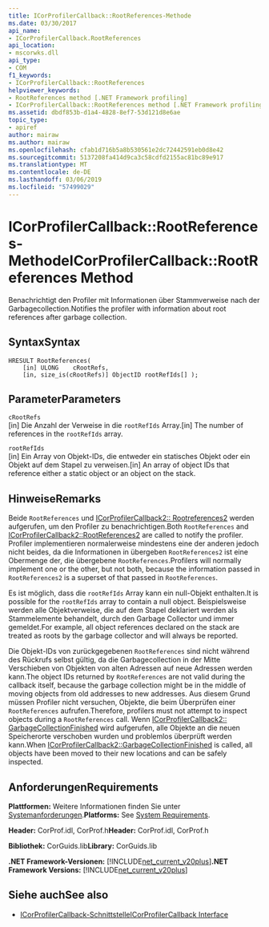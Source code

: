 ```yaml
---
title: ICorProfilerCallback::RootReferences-Methode
ms.date: 03/30/2017
api_name:
- ICorProfilerCallback.RootReferences
api_location:
- mscorwks.dll
api_type:
- COM
f1_keywords:
- ICorProfilerCallback::RootReferences
helpviewer_keywords:
- RootReferences method [.NET Framework profiling]
- ICorProfilerCallback::RootReferences method [.NET Framework profiling]
ms.assetid: dbdf853b-d1a4-4828-8ef7-53d121d8e6ae
topic_type:
- apiref
author: mairaw
ms.author: mairaw
ms.openlocfilehash: cfab1d716b5a8b530561e2dc72442591eb0d8e42
ms.sourcegitcommit: 5137208fa414d9ca3c58cdfd2155ac81bc89e917
ms.translationtype: MT
ms.contentlocale: de-DE
ms.lasthandoff: 03/06/2019
ms.locfileid: "57499029"
---
```

# <a name="icorprofilercallbackrootreferences-method"></a><span data-ttu-id="24c90-102">ICorProfilerCallback::RootReferences-Methode</span><span class="sxs-lookup"><span data-stu-id="24c90-102">ICorProfilerCallback::RootReferences Method</span></span>
<span data-ttu-id="24c90-103">Benachrichtigt den Profiler mit Informationen über Stammverweise nach der Garbagecollection.</span><span class="sxs-lookup"><span data-stu-id="24c90-103">Notifies the profiler with information about root references after garbage collection.</span></span>  
  
## <a name="syntax"></a><span data-ttu-id="24c90-104">Syntax</span><span class="sxs-lookup"><span data-stu-id="24c90-104">Syntax</span></span>  
  
```  
HRESULT RootReferences(  
    [in] ULONG    cRootRefs,  
    [in, size_is(cRootRefs)] ObjectID rootRefIds[] );  
```  
  
## <a name="parameters"></a><span data-ttu-id="24c90-105">Parameter</span><span class="sxs-lookup"><span data-stu-id="24c90-105">Parameters</span></span>  
 `cRootRefs`  
 <span data-ttu-id="24c90-106">[in] Die Anzahl der Verweise in die `rootRefIds` Array.</span><span class="sxs-lookup"><span data-stu-id="24c90-106">[in] The number of references in the `rootRefIds` array.</span></span>  
  
 `rootRefIds`  
 <span data-ttu-id="24c90-107">[in] Ein Array von Objekt-IDs, die entweder ein statisches Objekt oder ein Objekt auf dem Stapel zu verweisen.</span><span class="sxs-lookup"><span data-stu-id="24c90-107">[in] An array of object IDs that reference either a static object or an object on the stack.</span></span>  
  
## <a name="remarks"></a><span data-ttu-id="24c90-108">Hinweise</span><span class="sxs-lookup"><span data-stu-id="24c90-108">Remarks</span></span>  
 <span data-ttu-id="24c90-109">Beide `RootReferences` und [ICorProfilerCallback2:: Rootreferences2](../../../../docs/framework/unmanaged-api/profiling/icorprofilercallback2-rootreferences2-method.md) werden aufgerufen, um den Profiler zu benachrichtigen.</span><span class="sxs-lookup"><span data-stu-id="24c90-109">Both `RootReferences` and [ICorProfilerCallback2::RootReferences2](../../../../docs/framework/unmanaged-api/profiling/icorprofilercallback2-rootreferences2-method.md) are called to notify the profiler.</span></span> <span data-ttu-id="24c90-110">Profiler implementieren normalerweise mindestens eine der anderen jedoch nicht beides, da die Informationen in übergeben `RootReferences2` ist eine Obermenge der, die übergebene `RootReferences`.</span><span class="sxs-lookup"><span data-stu-id="24c90-110">Profilers will normally implement one or the other, but not both, because the information passed in `RootReferences2` is a superset of that passed in `RootReferences`.</span></span>  
  
 <span data-ttu-id="24c90-111">Es ist möglich, dass die `rootRefIds` Array kann ein null-Objekt enthalten.</span><span class="sxs-lookup"><span data-stu-id="24c90-111">It is possible for the `rootRefIds` array to contain a null object.</span></span> <span data-ttu-id="24c90-112">Beispielsweise werden alle Objektverweise, die auf dem Stapel deklariert werden als Stammelemente behandelt, durch den Garbage Collector und immer gemeldet.</span><span class="sxs-lookup"><span data-stu-id="24c90-112">For example, all object references declared on the stack are treated as roots by the garbage collector and will always be reported.</span></span>  
  
 <span data-ttu-id="24c90-113">Die Objekt-IDs von zurückgegebenen `RootReferences` sind nicht während des Rückrufs selbst gültig, da die Garbagecollection in der Mitte Verschieben von Objekten von alten Adressen auf neue Adressen werden kann.</span><span class="sxs-lookup"><span data-stu-id="24c90-113">The object IDs returned by `RootReferences` are not valid during the callback itself, because the garbage collection might be in the middle of moving objects from old addresses to new addresses.</span></span> <span data-ttu-id="24c90-114">Aus diesem Grund müssen Profiler nicht versuchen, Objekte, die beim Überprüfen einer `RootReferences` aufrufen.</span><span class="sxs-lookup"><span data-stu-id="24c90-114">Therefore, profilers must not attempt to inspect objects during a `RootReferences` call.</span></span> <span data-ttu-id="24c90-115">Wenn [ICorProfilerCallback2:: GarbageCollectionFinished](../../../../docs/framework/unmanaged-api/profiling/icorprofilercallback2-garbagecollectionfinished-method.md) wird aufgerufen, alle Objekte an die neuen Speicherorte verschoben wurden und problemlos überprüft werden kann.</span><span class="sxs-lookup"><span data-stu-id="24c90-115">When [ICorProfilerCallback2::GarbageCollectionFinished](../../../../docs/framework/unmanaged-api/profiling/icorprofilercallback2-garbagecollectionfinished-method.md) is called, all objects have been moved to their new locations and can be safely inspected.</span></span>  
  
## <a name="requirements"></a><span data-ttu-id="24c90-116">Anforderungen</span><span class="sxs-lookup"><span data-stu-id="24c90-116">Requirements</span></span>  
 <span data-ttu-id="24c90-117">**Plattformen:** Weitere Informationen finden Sie unter [Systemanforderungen](../../../../docs/framework/get-started/system-requirements.md).</span><span class="sxs-lookup"><span data-stu-id="24c90-117">**Platforms:** See [System Requirements](../../../../docs/framework/get-started/system-requirements.md).</span></span>  
  
 <span data-ttu-id="24c90-118">**Header:** CorProf.idl, CorProf.h</span><span class="sxs-lookup"><span data-stu-id="24c90-118">**Header:** CorProf.idl, CorProf.h</span></span>  
  
 <span data-ttu-id="24c90-119">**Bibliothek:** CorGuids.lib</span><span class="sxs-lookup"><span data-stu-id="24c90-119">**Library:** CorGuids.lib</span></span>  
  
 <span data-ttu-id="24c90-120">**.NET Framework-Versionen:** [!INCLUDE[net_current_v20plus](../../../../includes/net-current-v20plus-md.md)]</span><span class="sxs-lookup"><span data-stu-id="24c90-120">**.NET Framework Versions:** [!INCLUDE[net_current_v20plus](../../../../includes/net-current-v20plus-md.md)]</span></span>  
  
## <a name="see-also"></a><span data-ttu-id="24c90-121">Siehe auch</span><span class="sxs-lookup"><span data-stu-id="24c90-121">See also</span></span>
- [<span data-ttu-id="24c90-122">ICorProfilerCallback-Schnittstelle</span><span class="sxs-lookup"><span data-stu-id="24c90-122">ICorProfilerCallback Interface</span></span>](../../../../docs/framework/unmanaged-api/profiling/icorprofilercallback-interface.md)
